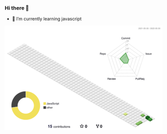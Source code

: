 ### Hi there 👋
- 🌱 I’m currently learning javascript
<!--
**warm201/warm201** is a ✨ _special_ ✨ repository because its `README.md` (this file) appears on your GitHub profile.
- 👯 I’m looking to collaborate on ...
- 🤔 I’m looking for help with ...
- 💬 Ask me about ...
- 📫 How to reach me: ...
- 😄 Pronouns: ...
- ⚡ Fun fact: ...
- 🌱 I’m currently learning javascript
### Hi there 👋
-->



![](./profile-3d-contrib/profile-green-animate.svg)
